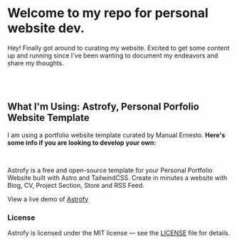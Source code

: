 # Welcome to my repo for personal website dev. 

Hey! Finally got around to curating my website. Excited to get some content up and running since I've been wanting to document my endeavors and share my thoughts.

<br>
<br>

## What I'm Using: Astrofy, Personal Porfolio Website Template
I am using a portfolio website template curated by Manual Ernesto. **Here's some info if you are looking to develop your own:**

<br>

Astrofy is a free and open-source template for your Personal Portfolio Website built with Astro and TailwindCSS. Create in minutes a website with Blog, CV, Project Section, Store and RSS Feed.

View a live demo of [Astrofy](https://astrofy-template.netlify.app/)

### License

Astrofy is licensed under the MIT license — see the [LICENSE](https://github.com/manuelernestog/astrofy/blob/main/LICENSE) file for details.

